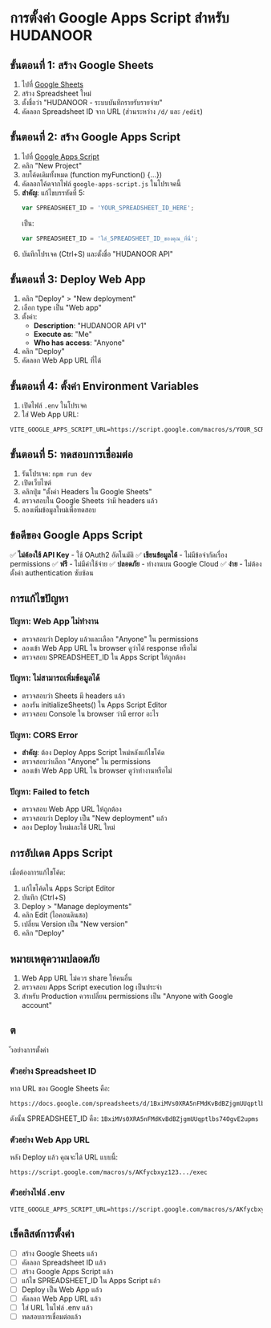 # การตั้งค่า Google Apps Script สำหรับ HUDANOOR

## ขั้นตอนที่ 1: สร้าง Google Sheets

1. ไปที่ [Google Sheets](https://sheets.google.com)
2. สร้าง Spreadsheet ใหม่
3. ตั้งชื่อว่า "HUDANOOR - ระบบบันทึกรายรับรายจ่าย"
4. คัดลอก Spreadsheet ID จาก URL (ส่วนระหว่าง `/d/` และ `/edit`)

## ขั้นตอนที่ 2: สร้าง Google Apps Script

1. ไปที่ [Google Apps Script](https://script.google.com)
2. คลิก "New Project"
3. ลบโค้ดเดิมทั้งหมด (function myFunction() {...})
4. คัดลอกโค้ดจากไฟล์ `google-apps-script.js` ในโปรเจคนี้
5. **สำคัญ**: แก้ไขบรรทัดที่ 5:
   ```javascript
   var SPREADSHEET_ID = 'YOUR_SPREADSHEET_ID_HERE';
   ```
   เป็น:
   ```javascript
   var SPREADSHEET_ID = 'ใส่_SPREADSHEET_ID_ของคุณ_ที่นี่';
   ```
6. บันทึกโปรเจค (Ctrl+S) และตั้งชื่อ "HUDANOOR API"

## ขั้นตอนที่ 3: Deploy Web App

1. คลิก "Deploy" > "New deployment"
2. เลือก type เป็น "Web app"
3. ตั้งค่า:
   - **Description**: "HUDANOOR API v1"
   - **Execute as**: "Me"
   - **Who has access**: "Anyone"
4. คลิก "Deploy"
5. คัดลอก Web App URL ที่ได้

## ขั้นตอนที่ 4: ตั้งค่า Environment Variables

1. เปิดไฟล์ `.env` ในโปรเจค
2. ใส่ Web App URL:
```env
VITE_GOOGLE_APPS_SCRIPT_URL=https://script.google.com/macros/s/YOUR_SCRIPT_ID/exec
```

## ขั้นตอนที่ 5: ทดสอบการเชื่อมต่อ

1. รันโปรเจค: `npm run dev`
2. เปิดเว็บไซต์
3. คลิกปุ่ม "ตั้งค่า Headers ใน Google Sheets"
4. ตรวจสอบใน Google Sheets ว่ามี headers แล้ว
5. ลองเพิ่มข้อมูลใหม่เพื่อทดสอบ

## ข้อดีของ Google Apps Script

✅ **ไม่ต้องใช้ API Key** - ใช้ OAuth2 อัตโนมัติ
✅ **เขียนข้อมูลได้** - ไม่มีข้อจำกัดเรื่อง permissions
✅ **ฟรี** - ไม่มีค่าใช้จ่าย
✅ **ปลอดภัย** - ทำงานบน Google Cloud
✅ **ง่าย** - ไม่ต้องตั้งค่า authentication ซับซ้อน

## การแก้ไขปัญหา

### ปัญหา: Web App ไม่ทำงาน
- ตรวจสอบว่า Deploy แล้วและเลือก "Anyone" ใน permissions
- ลองเข้า Web App URL ใน browser ดูว่าได้ response หรือไม่
- ตรวจสอบ SPREADSHEET_ID ใน Apps Script ให้ถูกต้อง

### ปัญหา: ไม่สามารถเพิ่มข้อมูลได้
- ตรวจสอบว่า Sheets มี headers แล้ว
- ลองรัน initializeSheets() ใน Apps Script Editor
- ตรวจสอบ Console ใน browser ว่ามี error อะไร

### ปัญหา: CORS Error
- **สำคัญ**: ต้อง Deploy Apps Script ใหม่หลังแก้ไขโค้ด
- ตรวจสอบว่าเลือก "Anyone" ใน permissions
- ลองเข้า Web App URL ใน browser ดูว่าทำงานหรือไม่

### ปัญหา: Failed to fetch
- ตรวจสอบ Web App URL ให้ถูกต้อง
- ตรวจสอบว่า Deploy เป็น "New deployment" แล้ว
- ลอง Deploy ใหม่และใช้ URL ใหม่

## การอัปเดต Apps Script

เมื่อต้องการแก้ไขโค้ด:
1. แก้ไขโค้ดใน Apps Script Editor
2. บันทึก (Ctrl+S)
3. Deploy > "Manage deployments"
4. คลิก Edit (ไอคอนดินสอ)
5. เปลี่ยน Version เป็น "New version"
6. คลิก "Deploy"

## หมายเหตุความปลอดภัย

1. Web App URL ไม่ควร share ให้คนอื่น
2. ตรวจสอบ Apps Script execution log เป็นประจำ
3. สำหรับ Production ควรเปลี่ยน permissions เป็น "Anyone with Google account"
## ต
ัวอย่างการตั้งค่า

### ตัวอย่าง Spreadsheet ID
หาก URL ของ Google Sheets คือ:
```
https://docs.google.com/spreadsheets/d/1BxiMVs0XRA5nFMdKvBdBZjgmUUqptlbs74OgvE2upms/edit
```

ดังนั้น SPREADSHEET_ID คือ: `1BxiMVs0XRA5nFMdKvBdBZjgmUUqptlbs74OgvE2upms`

### ตัวอย่าง Web App URL
หลัง Deploy แล้ว คุณจะได้ URL แบบนี้:
```
https://script.google.com/macros/s/AKfycbxyz123.../exec
```

### ตัวอย่างไฟล์ .env
```env
VITE_GOOGLE_APPS_SCRIPT_URL=https://script.google.com/macros/s/AKfycbxyz123.../exec
```

## เช็คลิสต์การตั้งค่า

- [ ] สร้าง Google Sheets แล้ว
- [ ] คัดลอก Spreadsheet ID แล้ว
- [ ] สร้าง Google Apps Script แล้ว
- [ ] แก้ไข SPREADSHEET_ID ใน Apps Script แล้ว
- [ ] Deploy เป็น Web App แล้ว
- [ ] คัดลอก Web App URL แล้ว
- [ ] ใส่ URL ในไฟล์ .env แล้ว
- [ ] ทดสอบการเชื่อมต่อแล้ว